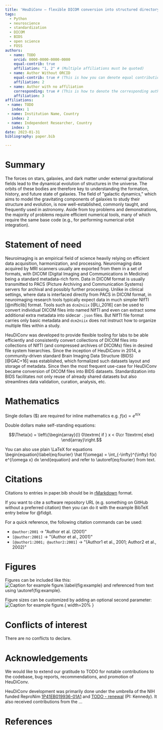 ```yaml
---
title: 'HeuDiConv — flexible DICOM conversion into structured directory layouts'
tags:
  - Python
  - neuroscience
  - standardization
  - DICOM
  - BIDS
  - open science
  - FOSS
authors:
  - name: TODO
    orcid: 0000-0000-0000-0000
    equal-contrib: true
    affiliation: "1, 2" # (Multiple affiliations must be quoted)
  - name: Author Without ORCID
    equal-contrib: true # (This is how you can denote equal contributions between multiple authors)
    affiliation: 2
  - name: Author with no affiliation
    corresponding: true # (This is how to denote the corresponding author)
    affiliation: 3
affiliations:
 - name: TODO
   index: 1
 - name: Institution Name, Country
   index: 2
 - name: Independent Researcher, Country
   index: 3
date: 2023-01-31
bibliography: paper.bib

---
```


# Summary

The forces on stars, galaxies, and dark matter under external gravitational
fields lead to the dynamical evolution of structures in the universe. The orbits
of these bodies are therefore key to understanding the formation, history, and
future state of galaxies. The field of "galactic dynamics," which aims to model
the gravitating components of galaxies to study their structure and evolution,
is now well-established, commonly taught, and frequently used in astronomy.
Aside from toy problems and demonstrations, the majority of problems require
efficient numerical tools, many of which require the same base code (e.g., for
performing numerical orbit integration).

# Statement of need

Neuroimaging is an empirical field of science heavily relying on efficient data acquisition, harmonization, and processing.
Neuroimaging data acquired by MRI scanners usually are exported from them in a set of formats, with DICOM (Digital Imaging and Communications in Medicine) being a standard metadata-rich form.
Data in DICOM format is usually transmitted to PACS (Picture Archiving and Communication Systems) servers for archival and possibly further processing.
Unlike in clinical settings, where data is interfaced directly from PACS in DICOM format, in neuroimaging research tools typically expect data in much simpler NIfTI [@nifticlib] format.
Tools such as `dcm2niix` [@Li_2016] can be used to convert individual DICOM files into named NIfTI and even can extract some additional extra metadata into sidecar `.json` files. 
But NIfTI file format carries only basic metadata and `dcm2niix` does not instruct how to organize multiple files within a study.

HeuDiConv was developed to provide flexible tooling for labs to be able efficiently and consistently convert collections of DICOM files into collections of NIfTI (and compressed archives of DICOMs) files in desired file system hierarchies.
Since the inception of HeuDiConv in 2014, a community-driven standard Brain Imaging Data Structure (BIDS) [@GAC+16] was established, which formalized such datasets layout and storage of metadata.
Since then the most frequent use-case for HeuDiConv became conversion of DICOM files into BIDS datasets.
Standardization into BIDS facilitates not only reuse of already shared datasets but also streamlines data validation, curation, analysis, etc.


# Mathematics

Single dollars ($) are required for inline mathematics e.g. $f(x) = e^{\pi/x}$

Double dollars make self-standing equations:

$$\Theta(x) = \left\{\begin{array}{l}
0\textrm{ if } x < 0\cr
1\textrm{ else}
\end{array}\right.$$

You can also use plain \LaTeX for equations
\begin{equation}\label{eq:fourier}
\hat f(\omega) = \int_{-\infty}^{\infty} f(x) e^{i\omega x} dx
\end{equation}
and refer to \autoref{eq:fourier} from text.

# Citations

Citations to entries in paper.bib should be in
[rMarkdown](http://rmarkdown.rstudio.com/authoring_bibliographies_and_citations.html)
format.

If you want to cite a software repository URL (e.g. something on GitHub without a preferred
citation) then you can do it with the example BibTeX entry below for @fidgit.

For a quick reference, the following citation commands can be used:
- `@author:2001`  ->  "Author et al. (2001)"
- `[@author:2001]` -> "(Author et al., 2001)"
- `[@author1:2001; @author2:2001]` -> "(Author1 et al., 2001; Author2 et al., 2002)"

# Figures

Figures can be included like this:
![Caption for example figure.\label{fig:example}](figure.png)
and referenced from text using \autoref{fig:example}.

Figure sizes can be customized by adding an optional second parameter:
![Caption for example figure.](figure.png){ width=20% }

# Conflicts of interest

There are no conflicts to declare.

# Acknowledgements

We would like to extend our gratitude to
TODO
for notable contributions to the codebase, bug reports, recommendations, and promotion of HeuDiConv.

HeuDiConv development was primarily done under the umbrella of the NIH funded ReproNim [1P41EB019936-01A1](https://projectreporter.nih.gov/project_info_details.cfm?aid=8999833&map=y) and [TODO - renewal](TODO) (PI: Kennedy).
It also received contributions from the ...

# References
